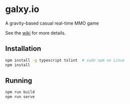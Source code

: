 # galxy.io
A gravity-based casual real-time MMO game

See the [wiki](https://github.com/kupiakos/galxy.io/wiki) for more details.

## Installation

```sh
npm install -g typescript tslint  # sudo npm on Linux
npm install
```

## Running
```sh
npm run build
npm run serve
```
